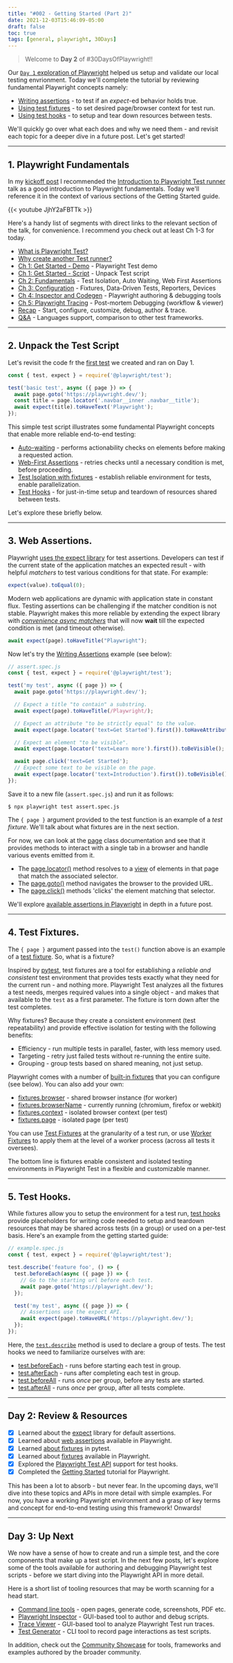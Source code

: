 ```yaml
---
title: "#002 - Getting Started (Part 2)"
date: 2021-12-03T15:46:09-05:00
draft: false
toc: true
tags: [general, playwright, 30Days]
---
```


> Welcome to **Day 2** of #30DaysOfPlaywright!! 

Our [`Day 1` exploration of Playwright](https://nitya.github.io/learn-playwright/001-getting-started-setup/) helped us setup and validate our local testing envrionment. Today we'll complete the tutorial by reviewing fundamental Playwright concepts namely:

* [Writing assertions](https://playwright.dev/docs/intro#writing-assertions) - to test if an _expect_-ed behavior holds true.
* [Using test fixtures](https://playwright.dev/docs/intro#using-test-fixtures) - to set desired page/browser context for test run.
* [Using test hooks](https://playwright.dev/docs/intro#using-test-hooks) - to setup and tear down resources between tests.

We'll quickly go over what each does and why we need them - and revisit each topic for a deeper dive in a future post. Let's get started!

---

## 1. Playwright Fundamentals

In my [kickoff post](https://nitya.github.io/learn-playwright/000-hello-30days/) I recommended the [Introduction to Playwright Test runner](https://youtu.be/JjhY2aFBTTk) talk as a good introduction to Playwright fundamentals. Today we'll reference it in the context of various sections of the Getting Started guide.

{{< youtube JjhY2aFBTTk >}}

Here's a handy list of segments with direct links to the relevant section of the talk, for convenience. I recommend you check out at least Ch 1-3 for today.

 * [What is Playwright Test?](https://youtu.be/JjhY2aFBTTk?t=121)
 * [Why create another Test runner?](https://youtu.be/JjhY2aFBTTk?t=149)
 * [Ch 1: Get Started - Demo](https://youtu.be/JjhY2aFBTTk?t=246) - Playwright Test demo
 * [Ch 1: Get Started - Script](https://youtu.be/JjhY2aFBTTk?t=560) - Unpack Test script
 * [Ch 2: Fundamentals](https://youtu.be/JjhY2aFBTTk?t=609) - Test Isolation, Auto Waiting, Web First Assertions
 * [Ch 3: Configuration](https://youtu.be/JjhY2aFBTTk?t=971) - Fixtures, Data-Driven Tests, Reporters, Devices
 * [Ch 4: Inspector and Codegen](https://youtu.be/JjhY2aFBTTk?t=1423) - Playwright authoring & debugging tools
 * [Ch 5: Playwright Tracing](https://youtu.be/JjhY2aFBTTk?t=1987) - Post-mortem Debugging (workflow & viewer)
 * [Recap](https://youtu.be/JjhY2aFBTTk?t=2548) - Start, configure, customize, debug, author & trace.
 * [Q&A](https://youtu.be/JjhY2aFBTTk?t=2671) - Languages support, comparison to other test frameworks.

---

## 2. Unpack the Test Script

Let's revisit the code fr the [first test](https://playwright.dev/docs/intro#first-test) we created and ran on Day 1.

```js
const { test, expect } = require('@playwright/test');

test('basic test', async ({ page }) => {
  await page.goto('https://playwright.dev/');
  const title = page.locator('.navbar__inner .navbar__title');
  await expect(title).toHaveText('Playwright');
});
```

This simple test script illustrates some fundamental Playwright concepts that enable more reliable end-to-end testing:

 * [Auto-waiting](https://playwright.dev/docs/actionability) - performs actionability checks on elements before making a requested action.
 * [Web-First Assertions](https://playwright.dev/docs/test-timeouts#expect-timeout) - retries checks until a necessary condition is met, before proceeding.
 * [Test Isolation with fixtures](https://playwright.dev/docs/test-fixtures#introduction-to-fixtures) - establish reliable environment for tests, enable parallelization.
 * [Test Hooks](https://playwright.dev/docs/intro#using-test-hooks) - for just-in-time setup and teardown of resources shared between tests.

Let's explore these briefly below.

---

## 3. Web Assertions.

Playwright [uses the expect library](https://jestjs.io/docs/expect) for test assertions. Developers can test if the current state of the application matches an expected result - with helpful _matchers_ to test various conditions for that state. For example:

```js
expect(value).toEqual(0);
```

Modern web applications are dynamic with application state in constant flux. Testing assertions can be challenging if the matcher condition is not stable. Playwright makes this more reliable by extending the expect library with [_convenience async matchers_](https://playwright.dev/docs/test-assertions) that will now **wait** till the expected condition is met (and timeout otherwise).

```js
await expect(page).toHaveTitle("Playwright");
```

Now let's try the [Writing Assertions](https://playwright.dev/docs/intro#writing-assertions) example (see below):

```js
// assert.spec.js
const { test, expect } = require('@playwright/test');

test('my test', async ({ page }) => {
  await page.goto('https://playwright.dev/');

  // Expect a title "to contain" a substring.
  await expect(page).toHaveTitle(/Playwright/);

  // Expect an attribute "to be strictly equal" to the value.
  await expect(page.locator('text=Get Started').first()).toHaveAttribute('href', '/docs/intro');

  // Expect an element "to be visible".
  await expect(page.locator('text=Learn more').first()).toBeVisible();

  await page.click('text=Get Started');
  // Expect some text to be visible on the page.
  await expect(page.locator('text=Introduction').first()).toBeVisible();
});
```
Save it to a new file (`assert.spec.js`) and run it as follows:

```
$ npx playwright test assert.spec.js
```

The `{ page }` argument provided to the test function is an example of a _test fixture_. We'll talk about what fixtures are in the next section. 

For now, we can look at the [page](https://playwright.dev/docs/api/class-page/) class documentation and see that it provides methods to interact with a single tab in a browser and handle various events emitted from it. 
 * The [page.locator()](https://playwright.dev/docs/api/class-page#page-locator) method resolves to a [view](https://playwright.dev/docs/api/class-locator) of elements in that page that match the associated selector. 
 * The [page.goto()](https://playwright.dev/docs/api/class-page#page-goto) method navigates the browser to the provided URL.
 * The [page.click()](https://playwright.dev/docs/api/class-page#page-click) methods 'clicks' the element matching that selector.

We'll explore [available assertions in Playwright](https://playwright.dev/docs/test-assertions/) in depth in a future post.

---

## 4. Test Fixtures.

The `{ page }` argument passed into the `test()` function above is an example of a [test fixture](https://playwright.dev/docs/intro/#using-test-fixtures). So, what is a fixture?

Inspired by [pytest](https://docs.pytest.org/en/latest/explanation/fixtures.html#about-fixtures), test fixtures are a tool for establishing a _reliable and consistent_ test environment that provides tests exactly what they need for the current run - and nothing more. Playwright Test analyzes all the fixtures a test needs, merges required values into a single object - and makes that available to the `test` as a first parameter. The fixture is torn down after the test completes.

Why fixtures? Because they create a consistent environment (test repeatability) and provide effective isolation for testing with the following benefits:
 * Efficiency - run multiple tests in parallel, faster, with less memory used.
 * Targeting - retry just failed tests without re-running the entire suite.
 * Grouping - group tests based on shared meaning, not just setup.

Playwright comes with a number of [built-in fixtures](https://playwright.dev/docs/api/class-fixtures/) that you can configure (see below). You can also add your own:
 * [fixtures.browser](https://playwright.dev/docs/api/class-fixtures#fixtures-browser) - shared browser instance (for worker)
 * [fixtures.browserName](https://playwright.dev/docs/api/class-fixtures#fixtures-browser-name) - currently running (chromium, firefox or webkit)
 * [fixtures.context](https://playwright.dev/docs/api/class-fixtures#fixtures-context) - isolated browser context (per test) 
 * [fixtures.page](https://playwright.dev/docs/api/class-fixtures#fixtures-page) - isolated page (per test)

You can use [Test Fixtures](https://playwright.dev/docs/test-fixtures/#test-fixtures) at the granularity of a test run, or use [Worker Fixtures](https://playwright.dev/docs/test-fixtures/#worker-fixtures) to apply them at the level of a worker process (across all tests it oversees).

The bottom line is fixtures enable consistent and isolated testing environments in Playwright Test in a flexible and customizable manner.

---

## 5. Test Hooks.

While fixtures allow you to setup the environment for a test run, [test hooks](https://playwright.dev/docs/intro/#using-test-hooks) provide placeholders for writing code needed to setup and teardown resources that may be shared across tests (in a group) or used on a per-test basis. Here's an example from the getting started guide:

```js
// example.spec.js
const { test, expect } = require('@playwright/test');

test.describe('feature foo', () => {
  test.beforeEach(async ({ page }) => {
    // Go to the starting url before each test.
    await page.goto('https://playwright.dev/');
  });

  test('my test', async ({ page }) => {
    // Assertions use the expect API.
    await expect(page).toHaveURL('https://playwright.dev/');
  });
});
```

Here, the [`test.describe`](https://playwright.dev/docs/api/class-test/#test-describe) method is used to declare a group of tests. The test hooks we need to familiarize ourselves with are:
 * [test.beforeEach](https://playwright.dev/docs/api/class-test/#test-before-each) - runs before starting each test in group.
 * [test.afterEach](https://playwright.dev/docs/api/class-test/#test-before-each) - runs after completing each test in group.
 * [test.beforeAll](https://playwright.dev/docs/api/class-test/#test-before-all) - runs _once_ per group, before any tests are started.
 * [test.afterAll](https://playwright.dev/docs/api/class-test/#test-after-all) - runs _once_ per group, after all tests complete.


---

## Day 2: Review & Resources

 * [X] Learned about the [expect](https://jestjs.io/docs/expect) library for default assertions.
 * [X] Learned about [web assertions](https://playwright.dev/docs/test-assertions/) available in Playwright.
 * [X] Learned [about fixtures](https://docs.pytest.org/en/latest/explanation/fixtures.html#about-fixtures) in pytest.
 * [X] Learned about [fixtures](https://aka.ms/playwright/fixtures) available in Playwright.
 * [X] Explored the [Playwright Test API](https://playwright.dev/docs/api/class-test/) support for test hooks.
 * [X] Completed the [Getting Started](https://playwright.dev/docs/intro) tutorial for Playwright.

 This has been a lot to absorb - but never fear. In the upcoming days, we'll dive into these topics and APIs in more detail with simple examples. For now, you have a working Playwright environment and a grasp of key terms and concept for end-to-end testing using this framework! Onwards!

---

## Day 3: Up Next

We now have a sense of how to create and run a simple test, and the core components that make up a test script. In the next few posts, let's explore some of the tools available for authoring and debugging Playwright test scripts - before we start diving into the Playwright API in more detail.

Here is a short list of tooling resources that may be worth scanning for a head start.

 * [Command line tools](https://playwright.dev/docs/cli) - open pages, generate code, screenshots, PDF etc.
 * [Playwright Inspector](https://playwright.dev/docs/inspector) - GUI-based tool to author and debug scripts.
 * [Trace Viewer](https://playwright.dev/docs/trace-viewer) - GUI-based tool to analyze Playwright Test run traces.
 * [Test Generator](https://playwright.dev/docs/codegen) - CLI tool to record page interactions as test scripts.

In addition, check out the  [Community Showcase](https://playwright.dev/docs/showcase#tools) for tools, frameworks and examples authored by the broader community.

